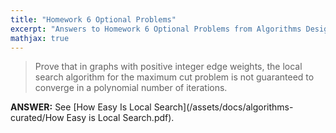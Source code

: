 ```yaml
---
title: "Homework 6 Optional Problems"
excerpt: "Answers to Homework 6 Optional Problems from Algorithms Design and Analysis II Course."
mathjax: true
---
```

> Prove that in graphs with positive integer edge weights, the local search algorithm for the maximum cut problem is not guaranteed to converge in a polynomial number of iterations.

**ANSWER:** See [How Easy Is Local Search](/assets/docs/algorithms-curated/How Easy is Local Search.pdf).